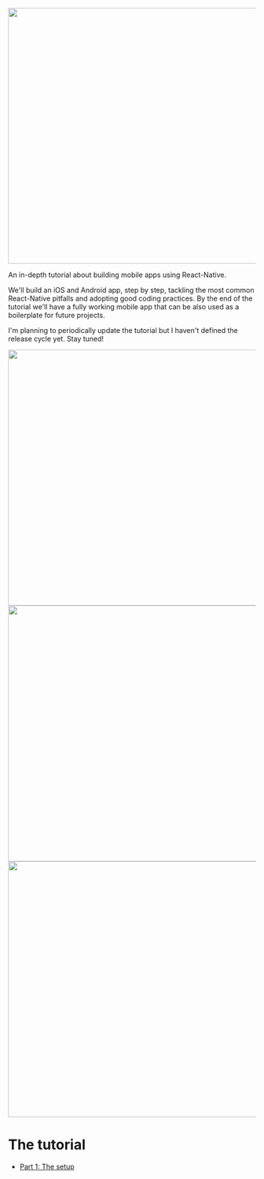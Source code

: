 <p align="center">
<img src="https://github.com/mmazzarolo/the-starter-app-dev/blob/master/public/logo-extra-wide.png?raw=true" height="520"></img>
</p>

An in-depth tutorial about building mobile apps using React-Native.

We'll build an iOS and Android app, step by step, tackling the most common React-Native pitfalls and adopting good coding practices. By the end of the tutorial we'll have a fully working mobile app that can be also used as a boilerplate for future projects.

I'm planning to periodically update the tutorial but I haven't defined the release cycle yet. Stay tuned!

<p align="center">
<img src="https://github.com/mmazzarolo/the-starter-app-dev/blob/master/public/00-screenshot-1.png?raw=true" height="520"></img>
<img src="https://github.com/mmazzarolo/the-starter-app-dev/blob/master/public/00-screenshot-2.png?raw=true" height="520"></img>
<img src="https://github.com/mmazzarolo/the-starter-app-dev/blob/master/public/00-screenshot-3.png?raw=true" height="520"></img>
</p>

# The tutorial

- [Part 1: The setup](./01-the-setup)
